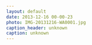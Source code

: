 ```yaml
---
layout: default
date: 2013-12-16 00-00-23
photo: IMG-20131216-WA0001.jpg
caption_header: unknown
caption: unknown
---
```

